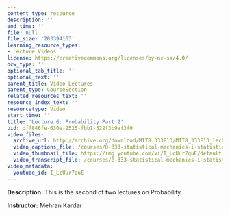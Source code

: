```yaml
---
content_type: resource
description: ''
end_time: ''
file: null
file_size: '203394163'
learning_resource_types:
- Lecture Videos
license: https://creativecommons.org/licenses/by-nc-sa/4.0/
ocw_type: ''
optional_tab_title: ''
optional_text: ''
parent_title: Video Lectures
parent_type: CourseSection
related_resources_text: ''
resource_index_text: ''
resourcetype: Video
start_time: ''
title: 'Lecture 6: Probability Part 2'
uid: dff846fe-630e-2525-fbb1-522f3b9af3f0
video_files:
  archive_url: http://archive.org/download/MIT8.333F13/MIT8_333F13_lec06_300k.mp4
  video_captions_file: /courses/8-333-statistical-mechanics-i-statistical-mechanics-of-particles-fall-2013/0c6c24661d785f06a02f7997addd0578_I_LcUur7quE.vtt
  video_thumbnail_file: https://img.youtube.com/vi/I_LcUur7quE/default.jpg
  video_transcript_file: /courses/8-333-statistical-mechanics-i-statistical-mechanics-of-particles-fall-2013/2632a11d682c265c4b538a8b55f847bf_I_LcUur7quE.pdf
video_metadata:
  youtube_id: I_LcUur7quE
---
```


**Description:** This is the second of two lectures on Probability.

**Instructor:** Mehran Kardar

